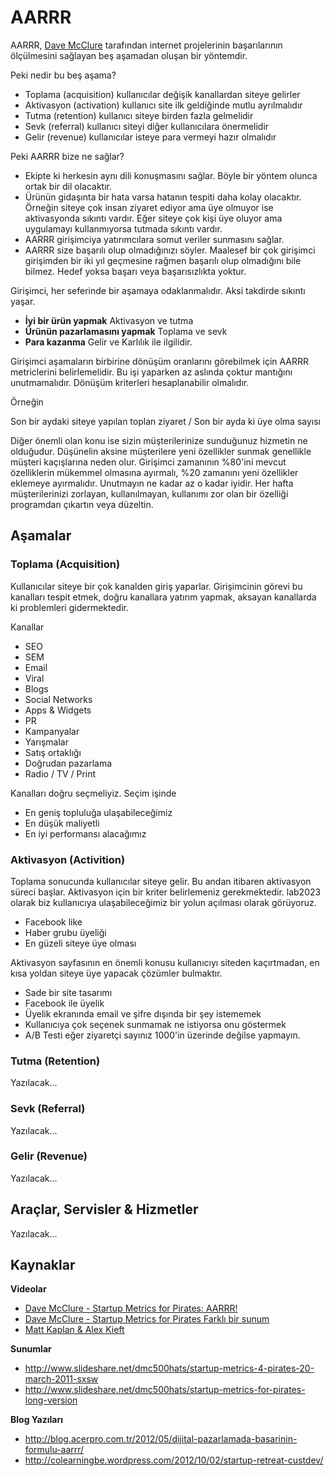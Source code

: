 # AARRR

AARRR, [Dave McClure](https://twitter.com/davemcclure) tarafından internet projelerinin başarılarının ölçülmesini sağlayan beş aşamadan oluşan bir yöntemdir.

Peki nedir bu beş aşama?

* Toplama (acquisition) kullanıcılar değişik kanallardan siteye gelirler
* Aktivasyon (activation) kullanıcı site ilk geldiğinde mutlu ayrılmalıdır
* Tutma (retention) kullanıcı siteye birden fazla gelmelidir
* Sevk (referral) kullanıcı siteyi diğer kullanıcılara önermelidir
* Gelir (revenue) kullanıcılar isteye para vermeyi hazır olmalıdır

Peki AARRR bize ne sağlar?

* Ekipte ki herkesin aynı dili konuşmasını sağlar. Böyle bir yöntem olunca ortak bir dil olacaktır.
* Ürünün gidaşınta bir hata varsa hatanın tespiti daha kolay olacaktır. Örneğin siteye çok insan ziyaret ediyor ama üye olmuyor ise aktivasyonda sıkıntı vardır. Eğer siteye çok kişi üye oluyor ama uygulamayı kullanmıyorsa tutmada sıkıntı vardır.
* AARRR girişimciya yatırımcılara somut veriler sunmasını sağlar.
* AARRR size başarılı olup olmadığınızı söyler. Maalesef bir çok girişimci girişimden bir iki yıl geçmesine rağmen başarılı olup olmadığını bile bilmez. Hedef yoksa başarı veya başarısızlıkta yoktur.

Girişimci, her seferinde bir aşamaya odaklanmalıdır. Aksi takdirde sıkıntı yaşar. 

* **İyi bir ürün yapmak** Aktivasyon ve tutma
* **Ürünün pazarlamasını yapmak** Toplama ve sevk
* **Para kazanma** Gelir ve Karlılık ile ilgilidir.

Girişimci aşamaların birbirine dönüşüm oranlarını görebilmek için AARRR metriclerini belirlemelidir. Bu işi yaparken az aslında çoktur mantığını unutmamalıdır. Dönüşüm kriterleri hesaplanabilir olmalıdır.

Örneğin

Son bir aydaki siteye yapılan toplan ziyaret / Son bir ayda ki üye olma sayısı 

Diğer önemli olan konu ise sizin müşterilerinize sunduğunuz hizmetin ne olduğudur. Düşünelin aksine müşterilere yeni özellikler sunmak genellikle müşteri kaçışlarına neden olur. Girişimci zamanının %80'ini mevcut özelliklerin mükemmel olmasına ayırmalı, %20 zamanını yeni özellikler eklemeye ayırmalıdır. Unutmayın ne kadar az o kadar iyidir. Her hafta müşterilerinizi zorlayan, kullanılmayan, kullanımı zor olan bir özelliği programdan çıkartın veya düzeltin.

## Aşamalar

### Toplama (Acquisition)

Kullanıcılar siteye bir çok kanalden giriş yaparlar. Girişimcinin görevi bu kanalları tespit etmek, doğru kanallara yatırım yapmak, aksayan kanallarda ki problemleri gidermektedir.

Kanallar

* SEO
* SEM
* Email
* Viral
* Blogs
* Social Networks
* Apps & Widgets
* PR
* Kampanyalar
* Yarışmalar
* Satış ortaklığı
* Doğrudan pazarlama
* Radio / TV / Print

Kanalları doğru seçmeliyiz. Seçim işinde  

* En geniş topluluğa ulaşabileceğimiz
* En düşük maliyetli
* En iyi performansı alacağımız

### Aktivasyon (Activition)

Toplama sonucunda kullanıcılar siteye gelir. Bu andan itibaren aktivasyon süreci başlar. Aktivasyon için bir kriter belirlemeniz gerekmektedir. lab2023 olarak biz kullanıcıya ulaşabileceğimiz bir yolun açılması olarak görüyoruz.

* Facebook like
* Haber grubu üyeliği
* En güzeli siteye üye olması

Aktivasyon sayfasının en önemli konusu kullanıcıyı siteden kaçırtmadan, en kısa yoldan siteye üye yapacak çözümler bulmaktır.

* Sade bir site tasarımı
* Facebook ile üyelik
* Üyelik ekranında email ve şifre dışında bir şey istememek
* Kullanıcıya çok seçenek sunmamak ne istiyorsa onu göstermek
* A/B Testi eğer ziyaretçi sayınız 1000'in üzerinde değilse yapmayın.

### Tutma (Retention)

Yazılacak...

### Sevk (Referral)

Yazılacak...

### Gelir (Revenue)

Yazılacak...

## Araçlar, Servisler & Hizmetler

Yazılacak...

## Kaynaklar

**Videolar**

* [Dave McClure - Startup Metrics for Pirates: AARRR!](http://www.youtube.com/watch?v=irjgfW0BIrw)
* [Dave McClure - Startup Metrics for Pirates Farklı bir sunum](http://www.ustream.tv/recorded/5336115)
* [Matt Kaplan & Alex Kieft](http://www.knowledgevision.com/aarrr_metrics)

**Sunumlar**

* http://www.slideshare.net/dmc500hats/startup-metrics-4-pirates-20-march-2011-sxsw
* http://www.slideshare.net/dmc500hats/startup-metrics-for-pirates-long-version

**Blog Yazıları**

* http://blog.acerpro.com.tr/2012/05/dijital-pazarlamada-basarinin-formulu-aarrr/
* http://colearningbe.wordpress.com/2012/10/02/startup-retreat-custdev/
